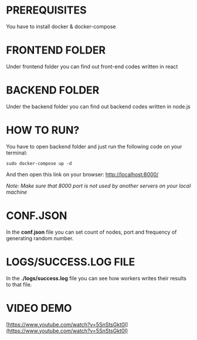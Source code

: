 # PREREQUISITES
You have to install docker & docker-compose

# FRONTEND FOLDER
Under frontend folder you can find out front-end codes written in react

# BACKEND FOLDER
Under the backend folder you can find out backend codes written in node.js

# HOW TO RUN?
You have to open backend folder and just run the following code on your terminal:
```
sudo docker-compose up -d
```

And then open this link on your browser: [http://localhost:8000/](http://localhost:8000/)

*Note: Make sure that 8000 port is not used by another servers on your local machine*

# CONF.JSON
In the **conf.json** file you can set count of nodes, port and frequency of generating random number.

# LOGS/SUCCESS.LOG FILE
In the **./logs/success.log** file you can see how workers writes their results to that file.

# VIDEO DEMO
[https://www.youtube.com/watch?v=5SnStsGkt0I](https://www.youtube.com/watch?v=5SnStsGkt0I)

